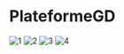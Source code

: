 # PlateformeGD
![1](https://user-images.githubusercontent.com/52218777/143720967-d56fe3df-4444-4ad2-a30f-0214e9d6913a.png)
![2](https://user-images.githubusercontent.com/52218777/143720969-dbac6de6-a17c-48e4-a06e-c72e8c91392b.png)
![3](https://user-images.githubusercontent.com/52218777/143720970-f08850cc-b203-4aca-9b24-4534bc91317b.png)
![4](https://user-images.githubusercontent.com/52218777/143720971-87383b82-e9a0-4a65-9346-97555d833cce.png)
